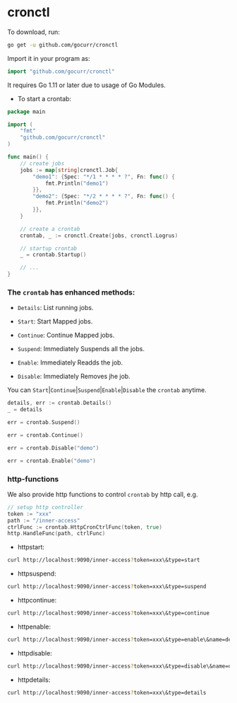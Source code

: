 # cronctl

To download, run:

```bash
go get -u github.com/gocurr/cronctl
```

Import it in your program as:

```go
import "github.com/gocurr/cronctl"
```

It requires Go 1.11 or later due to usage of Go Modules.

- To start a crontab:

```go
package main

import (
	"fmt"
	"github.com/gocurr/cronctl"
)

func main() {
	// create jobs
	jobs := map[string]cronctl.Job{
		"demo1": {Spec: "*/1 * * * * ?", Fn: func() {
			fmt.Println("demo1")
		}},
		"demo2": {Spec: "*/2 * * * * ?", Fn: func() {
			fmt.Println("demo2")
		}},
	}

	// create a crontab
	crontab, _ := cronctl.Create(jobs, cronctl.Logrus)

	// startup crontab
	_ = crontab.Startup()

	// ...
}
```

### The `crontab` has enhanced methods:

- `Details`: List running jobs.

- `Start`: Start Mapped jobs.

- `Continue`: Continue Mapped jobs.

- `Suspend`: Immediately Suspends all the jobs.

- `Enable`: Immediately Readds the job.

- `Disable`: Immediately Removes jhe job.

You can `Start`|`Continue`|`Suspend`|`Enable`|`Disable` the `crontab` anytime.

```go
details, err := crontab.Details()
_ = details

err = crontab.Suspend()

err = crontab.Continue()

err = crontab.Disable("demo")

err = crontab.Enable("demo")
```

### http-functions

We also provide http functions to control `crontab` by http call, e.g.

```go
// setup http controller
token := "xxx"
path := "/inner-access"
ctrlFunc := crontab.HttpCronCtrlFunc(token, true)
http.HandleFunc(path, ctrlFunc)
```

- httpstart:

```bash
curl http://localhost:9090/inner-access?token=xxx\&type=start
```

- httpsuspend:

```bash
curl http://localhost:9090/inner-access?token=xxx\&type=suspend
```

- httpcontinue:

```bash
curl http://localhost:9090/inner-access?token=xxx\&type=continue
```

- httpenable:

```bash
curl http://localhost:9090/inner-access?token=xxx\&type=enable\&name=demo1
```

- httpdisable:

```bash
curl http://localhost:9090/inner-access?token=xxx\&type=disable\&name=demo1
```

- httpdetails:

```bash
curl http://localhost:9090/inner-access?token=xxx\&type=details
```
